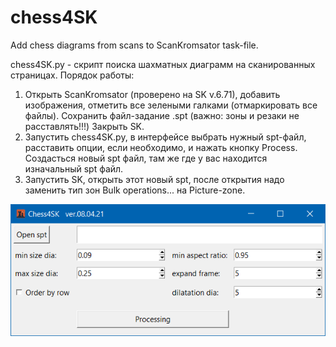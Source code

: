 # chess4SK
Add chess diagrams from scans to ScanKromsator task-file.

chess4SK.py - скрипт поиска шахматных диаграмм на сканированных страницах.
Порядок работы:
1. Открыть ScanKromsator (проверено на SK v.6.71), добавить изображения, отметить все зелеными галками (отмаркировать все файлы). 
Сохранить файл-задание .spt (важно: зоны и резаки не расставлять!!!) Закрыть SK.
2. Запустить chess4SK.py, в интерфейсе выбрать нужный spt-файл, расставить опции, если необходимо, и нажать кнопку Process. Создасться новый spt файл, там же где у вас находится изначальный spt файл.
5. Запустить SK, открыть этот новый spt, после открытия надо заменить тип зон Bulk operations... на Picture-zone.

![screenshot](https://github.com/U235a/chess4SK/blob/main/screenshot.png "screenshot")
